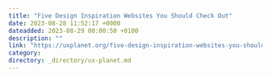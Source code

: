 ```yaml
---
title: "Five Design Inspiration Websites You Should Check Out"
date: 2023-08-28 11:52:17 +0000
dateadded: 2023-08-29 00:00:50 +0100
description: ""
link: "https://uxplanet.org/five-design-inspiration-websites-you-should-check-out-e10a14b8316d?source=rss----819cc2aaeee0---4"
category:
directory: _directory/ux-planet.md
---
```

